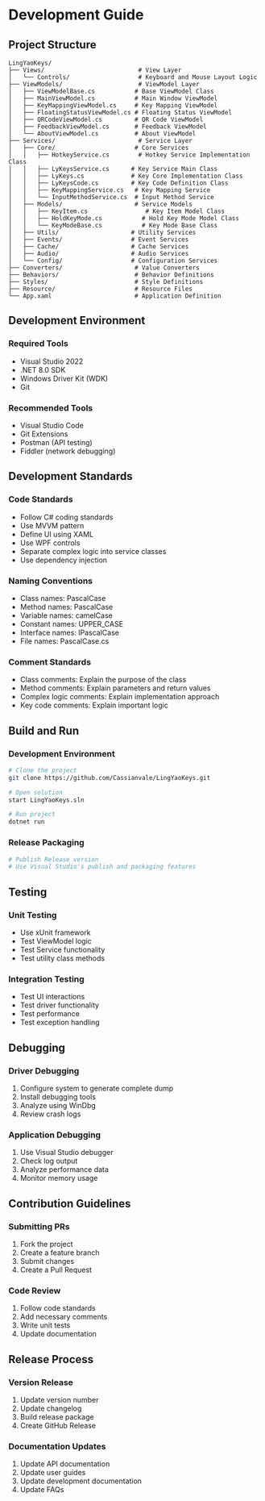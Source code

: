 # Development Guide

## Project Structure

```
LingYaoKeys/
├── Views/                          # View Layer
│   └── Controls/                   # Keyboard and Mouse Layout Logic
├── ViewModels/                     # ViewModel Layer
│   ├── ViewModelBase.cs           # Base ViewModel Class
│   ├── MainViewModel.cs           # Main Window ViewModel
│   ├── KeyMappingViewModel.cs     # Key Mapping ViewModel
│   ├── FloatingStatusViewModel.cs # Floating Status ViewModel
│   ├── QRCodeViewModel.cs         # QR Code ViewModel
│   ├── FeedbackViewModel.cs       # Feedback ViewModel
│   └── AboutViewModel.cs          # About ViewModel
├── Services/                       # Service Layer
│   ├── Core/                      # Core Services
│   │   ├── HotkeyService.cs        # Hotkey Service Implementation Class
│   │   ├── LyKeysService.cs      # Key Service Main Class
│   │   ├── LyKeys.cs             # Key Core Implementation Class
│   │   ├── LyKeysCode.cs         # Key Code Definition Class
│   │   ├── KeyMappingService.cs   # Key Mapping Service
│   │   └── InputMethodService.cs  # Input Method Service
│   ├── Models/                    # Service Models
│   │   ├── KeyItem.cs                # Key Item Model Class
│   │   ├── HoldKeyMode.cs           # Hold Key Mode Model Class
│   │   └── KeyModeBase.cs           # Key Mode Base Class
│   ├── Utils/                    # Utility Services
│   ├── Events/                   # Event Services
│   ├── Cache/                    # Cache Services
│   ├── Audio/                    # Audio Services
│   └── Config/                   # Configuration Services
├── Converters/                    # Value Converters
├── Behaviors/                     # Behavior Definitions
├── Styles/                        # Style Definitions
├── Resource/                      # Resource Files
└── App.xaml                       # Application Definition
```

## Development Environment

### Required Tools
- Visual Studio 2022
- .NET 8.0 SDK
- Windows Driver Kit (WDK)
- Git

### Recommended Tools
- Visual Studio Code
- Git Extensions
- Postman (API testing)
- Fiddler (network debugging)

## Development Standards

### Code Standards
- Follow C# coding standards
- Use MVVM pattern
- Define UI using XAML
- Use WPF controls
- Separate complex logic into service classes
- Use dependency injection

### Naming Conventions
- Class names: PascalCase
- Method names: PascalCase
- Variable names: camelCase
- Constant names: UPPER_CASE
- Interface names: IPascalCase
- File names: PascalCase.cs

### Comment Standards
- Class comments: Explain the purpose of the class
- Method comments: Explain parameters and return values
- Complex logic comments: Explain implementation approach
- Key code comments: Explain important logic

## Build and Run

### Development Environment
```bash
# Clone the project
git clone https://github.com/Cassianvale/LingYaoKeys.git

# Open solution
start LingYaoKeys.sln

# Run project
dotnet run
```

### Release Packaging
```bash
# Publish Release version
# Use Visual Studio's publish and packaging features
```

## Testing

### Unit Testing
- Use xUnit framework
- Test ViewModel logic
- Test Service functionality
- Test utility class methods

### Integration Testing
- Test UI interactions
- Test driver functionality
- Test performance
- Test exception handling

## Debugging

### Driver Debugging
1. Configure system to generate complete dump
2. Install debugging tools
3. Analyze using WinDbg
4. Review crash logs

### Application Debugging
1. Use Visual Studio debugger
2. Check log output
3. Analyze performance data
4. Monitor memory usage

## Contribution Guidelines

### Submitting PRs
1. Fork the project
2. Create a feature branch
3. Submit changes
4. Create a Pull Request

### Code Review
1. Follow code standards
2. Add necessary comments
3. Write unit tests
4. Update documentation

## Release Process

### Version Release
1. Update version number
2. Update changelog
3. Build release package
4. Create GitHub Release

### Documentation Updates
1. Update API documentation
2. Update user guides
3. Update development documentation
4. Update FAQs 